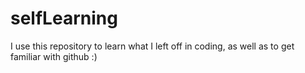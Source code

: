 # selfLearning
I use this repository to learn what I left off in coding, as well as to get familiar with github :)
